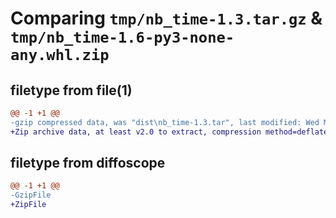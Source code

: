# Comparing `tmp/nb_time-1.3.tar.gz` & `tmp/nb_time-1.6-py3-none-any.whl.zip`

## filetype from file(1)

```diff
@@ -1 +1 @@
-gzip compressed data, was "dist\nb_time-1.3.tar", last modified: Wed Mar 20 10:01:46 2024, max compression
+Zip archive data, at least v2.0 to extract, compression method=deflate
```

## filetype from diffoscope

```diff
@@ -1 +1 @@
-GzipFile
+ZipFile
```

